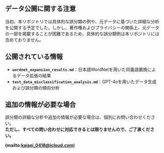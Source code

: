 ## **データ公開に関する注意**
当初、本リポジトリでは具体的な誤分類の例や、元データに基づいた詳細な分析を公開する予定でした。しかし、著作権およびプライバシーの関係上、元データの一部を掲載することが困難であるため、具体的な誤分類例は本リポジトリには含めておりません。
## **公開されている情報**
- **`wordnet_expansion_results.md`**：日本語WordNetを用いた同義語置換によるデータ拡張の結果
- **`test_data_misclassification_analysis.md`**：GPT-4oを用いたデータ生成および誤分類の傾向分析

## **追加の情報が必要な場合**
誤分類の詳細な分析や追加の情報が必要な場合は、個別にお問い合わせください。  
**ただし、すべての問い合わせに対応できるとは限りませんので、ご了承ください。**

**(mailto:kaisei_0418@icloud.com)**
